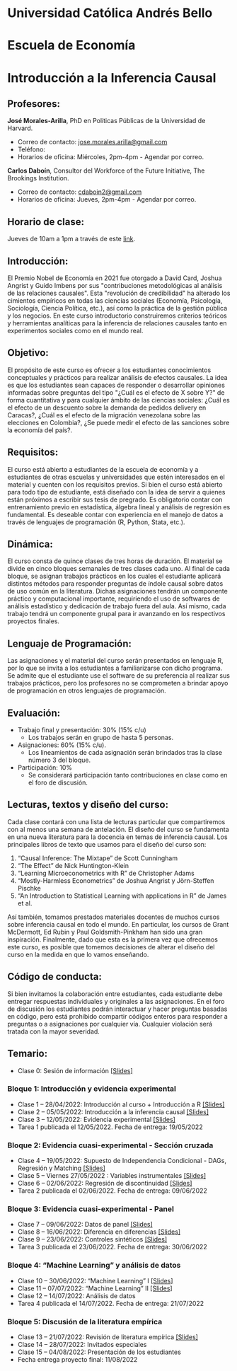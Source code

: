 # Universidad Católica Andrés Bello 
# Escuela de Economía 
# Introducción a la Inferencia Causal 

## Profesores:
**José Morales-Arilla**, PhD en Políticas Públicas de la Universidad de Harvard.
- Correo de contacto: jose.morales.arilla@gmail.com
- Teléfono: 
- Horarios de oficina: Miércoles, 2pm-4pm - Agendar por correo.

**Carlos Daboín**, Consultor del Workforce of the Future Initiative, The Brookings Institution.
- Correo de contacto: cdaboin2@gmail.com
- Horarios de oficina: Jueves, 2pm-4pm - Agendar por correo.

## Horario de clase:
Jueves de 10am a 1pm a través de este [link](https://harvard.zoom.us/my/josemoralesarilla).

## Introducción:
El Premio Nobel de Economía en 2021 fue otorgado a David Card, Joshua Angrist y Guido Imbens por sus "contribuciones metodológicas al análisis de las relaciones causales". Esta "revolución de credibilidad" ha alterado los cimientos empíricos en todas las ciencias sociales (Economía, Psicología, Sociología, Ciencia Política, etc.), así como la práctica de la gestión pública y los negocios. En este curso introductorio construiremos criterios teóricos y herramientas analíticas para la inferencia de relaciones causales tanto en experimentos sociales como en el mundo real. 

## Objetivo: 
El propósito de este curso es ofrecer a los estudiantes conocimientos conceptuales y prácticos para realizar análisis de efectos causales. La idea es que los estudiantes sean capaces de responder o desarrollar opiniones informadas sobre preguntas del tipo "¿Cuál es el efecto de X sobre Y?" de forma cuantitativa y para cualquier ámbito de las ciencias sociales: ¿Cuál es el efecto de un descuento sobre la demanda de pedidos delivery en Caracas?, ¿Cuál es el efecto de la migración venezolana sobre las elecciones en Colombia?, ¿Se puede medir el efecto de las sanciones sobre la economía del país?. 

## Requisitos: 
El curso está abierto a estudiantes de la escuela de economía y a estudiantes de otras escuelas y universidades que estén interesados en el material y cuenten con los requisitos previos. Si bien el curso está abierto para todo tipo de estudiante, está diseñado con la idea de servir a quienes están próximos a escribir sus tesis de pregrado. Es obligatorio contar con entrenamiento previo en estadística, álgebra lineal y análisis de regresión es fundamental. Es deseable contar con experiencia en el manejo de datos a través de lenguajes de programación (R, Python, Stata, etc.). 

## Dinámica: 
El curso consta de quince clases de tres horas de duración. El material se divide en cinco bloques semanales de tres clases cada uno. Al final de cada bloque, se asignan trabajos prácticos en los cuales el estudiante aplicará distintos métodos para responder preguntas de índole causal sobre datos de uso común en la literatura. Dichas asignaciones tendrán un componente práctico y computacional importante, requiriendo el uso de softwares de análisis estadístico y dedicación de trabajo fuera del aula. Así mismo, cada trabajo tendrá un componente grupal para ir avanzando en los respectivos proyectos finales.

## Lenguaje de Programación:
Las asignaciones y el material del curso serán presentados en lenguaje R, por lo que se invita a los estudiantes a familiarizarse con dicho programa. Se admite que el estudiante use el software de su preferencia al realizar sus trabajos prácticos, pero los profesores no se comprometen a brindar apoyo de programación en otros lenguajes de programación. 

## Evaluación:
-	Trabajo final y presentación: 30% (15% c/u)
    -	Los trabajos serán en grupo de hasta 5 personas.
-	Asignaciones: 60% (15% c/u).
    -	Los lineamientos de cada asignación serán brindados tras la clase número 3 del bloque.
-	Participación: 10%
    -	Se considerará participación tanto contribuciones en clase como en el foro de discusión. 

## Lecturas, textos y diseño del curso:
Cada clase contará con una lista de lecturas particular que compartiremos con al menos una semana de antelación. El diseño del curso se fundamenta en una nueva literatura para la docencia en temas de inferencia causal. Los principales libros de texto que usamos para el diseño del curso son: 

1.	“Causal Inference: The Mixtape” de Scott Cunningham
2.	“The Effect” de Nick Huntington-Klein
3.	“Learning Microeconometrics with R” de Christopher Adams
4.	“Mostly-Harmless Econometrics” de Joshua Angrist y Jörn-Steffen Pischke
5.	“An Introduction to Statistical Learning with applications in R” de James et al.

Así también, tomamos prestados materiales docentes de muchos cursos sobre inferencia causal en todo el mundo. En particular, los cursos de Grant McDermott, Ed Rubin y Paul Goldsmith-Pinkham han sido una gran inspiración. Finalmente, dado que esta es la primera vez que ofrecemos este curso, es posible que tomemos decisiones de alterar el diseño del curso en la medida en que lo vamos enseñando.

## Código de conducta:
Si bien invitamos la colaboración entre estudiantes, cada estudiante debe entregar respuestas individuales y originales a las asignaciones. En el foro de discusión los estudiantes podrán interactuar y hacer preguntas basadas en código, pero está prohibido compartir códigos enteros para responder a preguntas o a asignaciones por cualquier vía. Cualquier violación será tratada con la mayor severidad.

## Temario:

-   Clase 0:  Sesión de información <a href="Clase0/Clase0.html" title="[Slides]">[Slides]</a>

###	Bloque 1: Introducción y evidencia experimental

-	Clase 1 – 28/04/2022: Introducción al curso + Introducción a R <a href="Clase1/Clase1.html" title="[Slides]">[Slides]</a>
-	Clase 2 – 05/05/2022: Introducción a la inferencia causal <a href="Clase2/Clase2.html" title="[Slides]">[Slides]</a>
-	Clase 3 – 12/05/2022: Evidencia experimental <a href="Clase3/Clase3.html" title="[Slides]">[Slides]</a>
-	Tarea 1 publicada el 12/05/2022. Fecha de entrega: 19/05/2022

###	Bloque 2: Evidencia cuasi-experimental - Sección cruzada
-	Clase 4 – 19/05/2022: Supuesto de Independencia Condicional - DAGs, Regresión y Matching <a href="Clase4/Clase4.html" title="[Slides]">[Slides]</a>
-	Clase 5 – Viernes 27/05/2022 : Variables instrumentales <a href="Clase5/Clase5.html" title="[Slides]">[Slides]</a>
-	Clase 6 – 02/06/2022: Regresión de discontinuidad <a href="Clase6/Clase6.html" title="[Slides]">[Slides]</a>
-	Tarea 2 publicada el 02/06/2022. Fecha de entrega: 09/06/2022

###	Bloque 3: Evidencia cuasi-experimental - Panel
-	Clase 7 – 09/06/2022: Datos de panel <a href="Clase7/Clase7.html" title="[Slides]">[Slides]</a>
-	Clase 8 – 16/06/2022: Diferencia en diferencias <a href="Clase8/Clase8.html" title="[Slides]">[Slides]</a>
-	Clase 9 – 23/06/2022: Controles sintéticos <a href="Clase9/Clase9.html" title="[Slides]">[Slides]</a>
-	Tarea 3 publicada el 23/06/2022. Fecha de entrega: 30/06/2022

###	Bloque 4: “Machine Learning” y análisis de datos
-	Clase 10 – 30/06/2022: “Machine Learning” I <a href="Clase10/Clase10.html" title="[Slides]">[Slides]</a>
-	Clase 11 – 07/07/2022: “Machine Learning” II <a href="Clase11/Clase11.html" title="[Slides]">[Slides]</a>
-	Clase 12 – 14/07/2022: Análisis de datos
-	Tarea 4 publicada el 14/07/2022. Fecha de entrega: 21/07/2022

###	Bloque 5: Discusión de la literatura empírica
-	Clase 13 – 21/07/2022: Revisión de literatura empírica <a href="Clase12/Clase12.html" title="[Slides]">[Slides]</a>
-	Clase 14 – 28/07/2022: Invitados especiales
-	Clase 15 – 04/08/2022: Presentación de los estudiantes
-	Fecha entrega proyecto final: 11/08/2022

